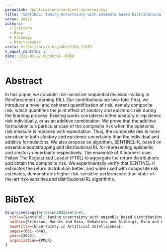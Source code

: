 ```yaml
---
permalink: /publications/sentinel-uncertainty/
title: "SENTINEL: Taming Uncertainty with Ensemble based Distributional Reinforcement Learning"
venue: UAI22
authors:
  - Eriksson
  - Basu
  - Alibeigi
  - Dimitrakakis
arxiv: https://arxiv.org/abs/2102.11075
n_equal_contrib: 1
date: 2021-02-22 00:00:00 +0000
---
```


# Abstract
In this paper, we consider risk-sensitive sequential decision-making in Reinforcement Learning (RL). Our contributions are two-fold. First, we introduce a novel and coherent quantification of risk, namely composite risk, which quantifies the joint effect of aleatory and epistemic risk during the learning process. Existing works considered either aleatory or epistemic risk individually, or as an additive combination. We prove that the additive formulation is a particular case of the composite risk when the epistemic risk measure is replaced with expectation. Thus, the composite risk is more sensitive to both aleatory and epistemic uncertainty than the individual and additive formulations. We also propose an algorithm, SENTINEL-K, based on ensemble bootstrapping and distributional RL for representing epistemic and aleatory uncertainty respectively. The ensemble of K learners uses Follow The Regularised Leader (FTRL) to aggregate the return distributions and obtain the composite risk. We experimentally verify that SENTINEL-K estimates the return distribution better, and while used with composite risk estimates, demonstrates higher risk-sensitive performance than state-of-the-art risk-sensitive and distributional RL algorithms.

# BibTeX
```bibtex
@inproceedings{eriksson2022sentinel,
  title={Sentinel: taming uncertainty with ensemble based distributional reinforcement learning},
  author={Eriksson, Hannes and Basu, Debabrota and Alibeigi, Mina and Dimitrakakis, Christos},
  booktitle={Uncertainty in Artificial Intelligence},
  pages={631--640},
  year={2022},
  organization={PMLR}
}
```
